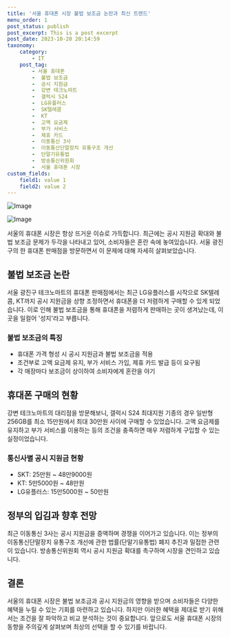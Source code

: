 ```yaml
---
title: '서울 휴대폰 시장 불법 보조금 논란과 최신 트렌드'
menu_order: 1
post_status: publish
post_excerpt: This is a post excerpt
post_date: 2023-10-20 20:14:59
taxonomy:
    category:
        - IT
    post_tag:
        - 서울 휴대폰
        -  불법 보조금
        -  공시 지원금
        -  강변 테크노마트
        -  갤럭시 S24
        -  LG유플러스
        -  SK텔레콤
        -  KT
        -  고액 요금제
        -  부가 서비스
        -  제휴 카드
        -  이동통신 3사
        -  이동통신단말장치 유통구조 개선
        -  단말기유통법
        -  방송통신위원회
        -  서울 휴대폰 시장
custom_fields:
    field1: value 1
    field2: value 2
---
```


![Image](https://imgnews.pstatic.net/image/277/2024/02/07/0005377253_001_20240207094001331.jpg?type=w647)

![Image](https://imgnews.pstatic.net/image/277/2024/02/07/0005377253_002_20240207094001370.jpg?type=w647)


서울의 휴대폰 시장은 항상 뜨거운 이슈로 가득합니다. 최근에는 공시 지원금 확대와 불법 보조금 문제가 두각을 나타내고 있어, 소비자들은 혼란 속에 놓여있습니다. 서울 광진구의 한 휴대폰 판매점을 방문하면서 이 문제에 대해 자세히 살펴보았습니다.

## 불법 보조금 논란

서울 광진구 테크노마트의 휴대폰 판매점에서는 최근 LG유플러스를 시작으로 SK텔레콤, KT까지 공시 지원금을 상향 조정하면서 휴대폰을 더 저렴하게 구매할 수 있게 되었습니다. 이로 인해 불법 보조금을 통해 휴대폰을 저렴하게 판매하는 곳이 생겨났는데, 이곳을 일컬어 '성지'라고 부릅니다.

### 불법 보조금의 특징
- 휴대폰 가격 형성 시 공시 지원금과 불법 보조금을 적용
- 조건부로 고액 요금제 유지, 부가 서비스 가입, 제휴 카드 발급 등이 요구됨
- 각 매장마다 보조금이 상이하여 소비자에게 혼란을 야기

## 휴대폰 구매의 현황

강변 테크노마트의 대리점을 방문해보니, 갤럭시 S24 최대지원 기종의 경우 일반형 256GB를 최소 15만원에서 최대 30만원 사이에 구매할 수 있었습니다. 고액 요금제를 유지하고 부가 서비스를 이용하는 등의 조건을 충족하면 매우 저렴하게 구입할 수 있는 실정이었습니다.

### 통신사별 공시 지원금 현황
- SKT: 25만원 ~ 48만9000원
- KT: 5만5000원 ~ 48만원
- LG유플러스: 15만5000원 ~ 50만원

## 정부의 입김과 향후 전망

최근 이동통신 3사는 공시 지원금을 증액하며 경쟁을 이어가고 있습니다. 이는 정부의 이동통신단말장치 유통구조 개선에 관한 법률(단말기유통법) 폐지 추진과 밀접한 관련이 있습니다. 방송통신위원회 역시 공시 지원금 확대를 촉구하며 시장을 견인하고 있습니다.

## 결론

서울의 휴대폰 시장은 불법 보조금과 공시 지원금의 영향을 받으며 소비자들은 다양한 혜택을 누릴 수 있는 기회를 마련하고 있습니다. 하지만 이러한 혜택을 제대로 받기 위해서는 조건을 잘 파악하고 비교 분석하는 것이 중요합니다. 앞으로도 서울 휴대폰 시장의 동향을 주의깊게 살펴보며 최상의 선택을 할 수 있기를 바랍니다.
